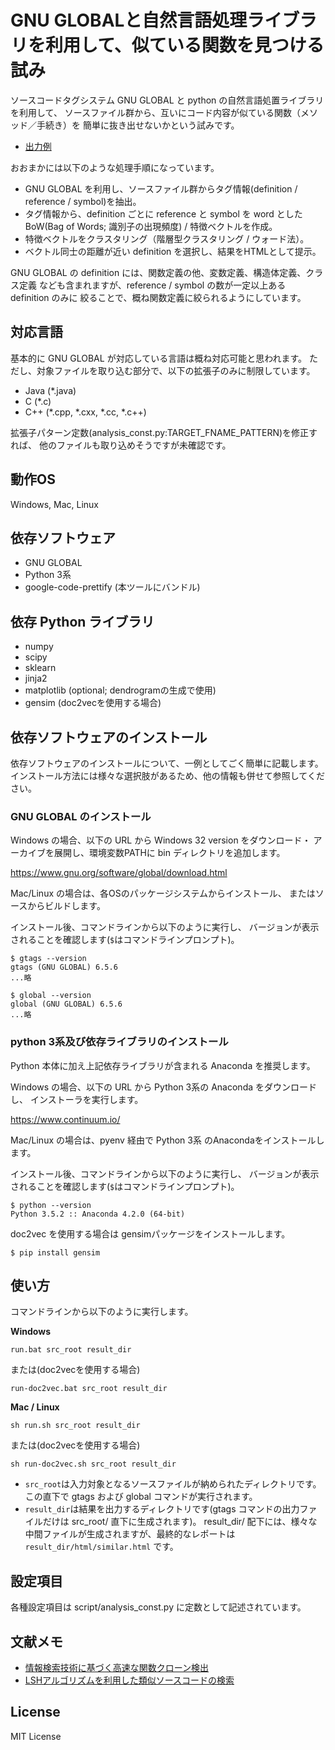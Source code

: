 # GNU GLOBALと自然言語処理ライブラリを利用して、似ている関数を見つける試み

ソースコードタグシステム GNU GLOBAL と python の自然言語処置ライブラリを利用して、
ソースファイル群から、互いにコード内容が似ている関数（メソッド／手続き）を
簡単に抜き出せないかという試みです。

* [出力例](https://kondokazuhiro.github.io/fclust/example/html01/similar.html)

おおまかには以下のような処理手順になっています。

* GNU GLOBAL を利用し、ソースファイル群からタグ情報(definition / reference / symbol)を抽出。
* タグ情報から、definition ごとに reference と symbol を word とした
  BoW(Bag of Words; 識別子の出現頻度) / 特徴ベクトルを作成。
* 特徴ベクトルをクラスタリング（階層型クラスタリング / ウォード法）。
* ベクトル同士の距離が近い definition を選択し、結果をHTMLとして提示。

GNU GLOBAL の definition には、関数定義の他、変数定義、構造体定義、クラス定義
なども含まれますが、reference / symbol の数が一定以上ある definition のみに
絞ることで、概ね関数定義に絞られるようにしています。


## 対応言語

基本的に GNU GLOBAL が対応している言語は概ね対応可能と思われます。
ただし、対象ファイルを取り込む部分で、以下の拡張子のみに制限しています。

* Java (*.java)
* C (*.c)
* C++ (*.cpp, *.cxx, *.cc, *.c++)

拡張子パターン定数(analysis_const.py:TARGET_FNAME_PATTERN)を修正すれば、
他のファイルも取り込めそうですが未確認です。


## 動作OS

Windows, Mac, Linux


## 依存ソフトウェア

* GNU GLOBAL
* Python 3系
* google-code-prettify (本ツールにバンドル)


## 依存 Python ライブラリ

* numpy
* scipy
* sklearn
* jinja2
* matplotlib (optional; dendrogramの生成で使用)
* gensim (doc2vecを使用する場合)

## 依存ソフトウェアのインストール

依存ソフトウェアのインストールについて、一例としてごく簡単に記載します。
インストール方法には様々な選択肢があるため、他の情報も併せて参照してください。

### GNU GLOBAL のインストール

Windows の場合、以下の URL から Windows 32 version をダウンロード・
アーカイブを展開し、環境変数PATHに bin ディレクトリを追加します。

https://www.gnu.org/software/global/download.html

Mac/Linux の場合は、各OSのパッケージシステムからインストール、
またはソースからビルドします。

インストール後、コマンドラインから以下のように実行し、
バージョンが表示されることを確認します(`$`はコマンドラインプロンプト)。

```
$ gtags --version
gtags (GNU GLOBAL) 6.5.6
...略
```


```
$ global --version
global (GNU GLOBAL) 6.5.6
...略
```

### python 3系及び依存ライブラリのインストール

Python 本体に加え上記依存ライブラリが含まれる Anaconda を推奨します。

Windows の場合、以下の URL から Python 3系の Anaconda をダウンロードし、
インストーラを実行します。

https://www.continuum.io/

Mac/Linux の場合は、pyenv 経由で Python 3系 のAnacondaをインストールします。

インストール後、コマンドラインから以下のように実行し、
バージョンが表示されることを確認します(`$`はコマンドラインプロンプト)。

```
$ python --version
Python 3.5.2 :: Anaconda 4.2.0 (64-bit)
```

doc2vec を使用する場合は gensimパッケージをインストールします。

```
$ pip install gensim
```

## 使い方

コマンドラインから以下のように実行します。

**Windows**
```
run.bat src_root result_dir
```
または(doc2vecを使用する場合)
```
run-doc2vec.bat src_root result_dir
```

**Mac / Linux**
```
sh run.sh src_root result_dir
```
または(doc2vecを使用する場合)
```
sh run-doc2vec.sh src_root result_dir
```

* `src_root`は入力対象となるソースファイルが納められたディレクトリです。
  この直下で gtags および global コマンドが実行されます。
* `result_dir`は結果を出力するディレクトリです(gtags コマンドの出力ファイルだけは
  src_root/ 直下に生成されます)。
  result_dir/ 配下には、様々な中間ファイルが生成されますが、最終的なレポートは
  `result_dir/html/similar.html` です。


## 設定項目

各種設定項目は script/analysis_const.py に定数として記述されています。


## 文献メモ

* [情報検索技術に基づく高速な関数クローン検出](https://pdfs.semanticscholar.org/ba9c/317756fb3c0e855277b9e7b6323c840d39d4.pdf)
* [LSHアルゴリズムを利用した類似ソースコードの検索](http://sel.ist.osaka-u.ac.jp/lab-db/betuzuri/archive/1021/1021.pdf)

## License

MIT License
